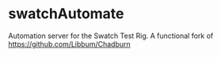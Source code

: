 swatchAutomate
==============

Automation server for the Swatch Test Rig. A functional fork of https://github.com/Libbum/Chadburn
